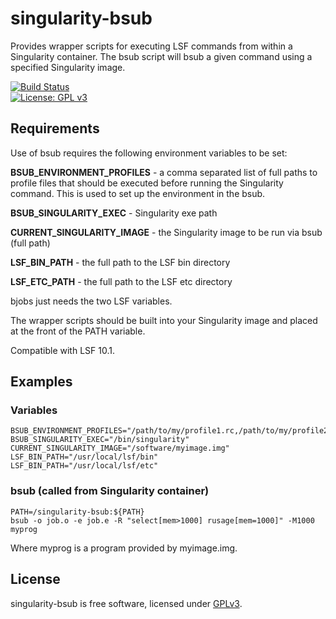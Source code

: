# singularity-bsub

Provides wrapper scripts for executing LSF commands from within a Singularity container.
The bsub script will bsub a given command using a specified Singularity image.

[![Build Status](https://travis-ci.org/sanger-pathogens/singularity-bsub.svg?branch=master)](https://travis-ci.org/sanger-pathogens/singularity-bsub)  
[![License: GPL v3](https://img.shields.io/badge/License-GPL%20v3-brightgreen.svg)](https://github.com/sanger-pathogens/singularity-bsub/blob/master/LICENSE)  

## Requirements

Use of bsub requires the following environment variables to be set:

<b>BSUB_ENVIRONMENT_PROFILES</b> - a comma separated list of full paths to profile
                                   files that should be executed before running the
                                   Singularity command. This is used to set up the
                                   environment in the bsub.

<b>BSUB_SINGULARITY_EXEC</b> - Singularity exe path

<b>CURRENT_SINGULARITY_IMAGE</b> - the Singularity image to be run via bsub (full path)

<b>LSF_BIN_PATH</b> - the full path to the LSF bin directory

<b>LSF_ETC_PATH</b> - the full path to the LSF etc directory

bjobs just needs the two LSF variables.

The wrapper scripts should be built into your Singularity image and
placed at the front of the PATH variable.

Compatible with LSF 10.1.

## Examples

### Variables

	BSUB_ENVIRONMENT_PROFILES="/path/to/my/profile1.rc,/path/to/my/profile2.rc"
	BSUB_SINGULARITY_EXEC="/bin/singularity"
	CURRENT_SINGULARITY_IMAGE="/software/myimage.img"
	LSF_BIN_PATH="/usr/local/lsf/bin"
	LSF_BIN_PATH="/usr/local/lsf/etc"

### bsub (called from Singularity container)

	PATH=/singularity-bsub:${PATH}
	bsub -o job.o -e job.e -R "select[mem>1000] rusage[mem=1000]" -M1000 myprog

Where myprog is a program provided by myimage.img.

## License

singularity-bsub is free software, licensed under [GPLv3](https://github.com/sanger-pathogens/singularity-bsub/blob/master/LICENSE).

